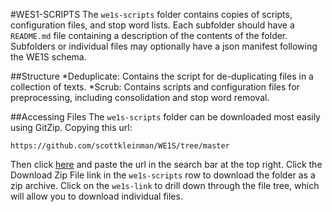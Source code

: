 #WES1-SCRIPTS
The `we1s-scripts` folder contains copies of scripts, configuration files, and stop word lists. Each subfolder should have a `README.md` file containing a description of the contents of the folder. Subfolders or individual files may optionally have a json manifest following the WE1S schema.

##Structure
*Deduplicate: Contains the script for de-duplicating files in a collection of texts.
*Scrub: Contains scripts and configuration files for preprocessing, including consolidation and stop word removal.

##Accessing Files
The `we1s-scripts` folder can be downloaded most easily using GitZip. Copying this url:

```
https://github.com/scottkleinman/WE1S/tree/master
```

Then click [here](http://kinolien.github.io/gitzip/) and paste the url in the search bar at the top right. Click the Download Zip File link in the `we1s-scripts` row to download the folder as a zip archive. Click on the `we1s-link` to drill down through the file tree, which will allow you to download individual files.